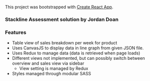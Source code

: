 This project was bootstrapped with [Create React App](https://github.com/facebook/create-react-app).

### Stackline Assessment solution by Jordan Doan

### Features
- Table view of sales breakdown per week for product
- Uses CanvasJS to display data in line graph from given JSON file.
- Uses Redux to manage data (data is retrieved when page loads)
- Different views not implemented, but can possibly switch between overview and sales view via sidebar
  - View setting is managed by Redux
- Styles managed through modular SASS
